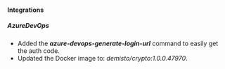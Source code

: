 
#### Integrations
##### AzureDevOps
- Added the ***azure-devops-generate-login-url*** command to easily get the auth code.
- Updated the Docker image to: *demisto/crypto:1.0.0.47970*.
